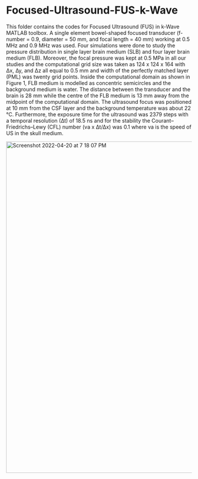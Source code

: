 # Focused-Ultrasound-FUS-k-Wave

This folder contains the codes for Focused Ultrasound (FUS) in k-Wave MATLAB toolbox. A single element bowel-shaped focused transducer (f-number = 0.9, diameter = 50 mm, and focal length = 40 mm) working at 0.5 MHz and 0.9 MHz was used. Four simulations were done to study the pressure distribution in single layer brain medium (SLB) and four layer brain medium (FLB). Moreover, the focal pressure was kept at 0.5 MPa in all our studies and the computational grid size was taken as 124 x 124 x 164 with ∆x, ∆y, and ∆z all equal to 0.5 mm and width of the perfectly matched layer (PML) was twenty grid points. Inside the computational domain as shown in Figure 1, FLB medium is modelled as concentric semicircles and the background medium is water. The distance between the transducer and the brain is 28 mm while the centre of the FLB medium is 13 mm away from the midpoint of the computational domain. The ultrasound focus was positioned at 10 mm from the CSF layer and the background temperature was about 22 °C. Furthermore, the exposure time for the ultrasound was 2379 steps with a temporal resolution (∆t) of 18.5 ns and for the stability the Courant–Friedrichs–Lewy (CFL) number (va x ∆t/∆x) was 0.1 where va is the speed of US in the skull medium.


<img width="899" alt="Screenshot 2022-04-20 at 7 18 07 PM" src="https://user-images.githubusercontent.com/71398563/174534862-9ffe32ce-cc09-4e91-ad8b-dfc729d0353d.png">
